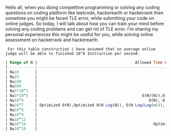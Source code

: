 
Hello all, when you doing competitive programming or solving any coding questions on coding platform like leetcode, hackerearth or hackerrank then sometime you might be faced TLE error, while submitting your code on online judges. So today, I will talk about how you can train your mind before solving any coding problems and can get rid of TLE error. I'm sharing my personal experiences this might be useful for you, while solving online assessment on hackerrank and hackerearth.

`` For this table construction i have assumed that on average online judge will be able to finished 10^6 Instruction per second.``
~~~sql
| Range of N |                                           Allowed Time Complexity |                                    Most Used tech |
|------------|------------------------------------------------------------------:|--------------------------------------------------:|
| N≤10       |                                                             O(N!) |                                       Brute Force |
| N≤25       |                                                            O(2^N) |                Recursion/Brute force/Backtracking |
| N≤100      |                                                            O(N^4) |                                                   |
| N≤500      |                                                            O(N^3) |                                                   |
| N≤5*10^3   |                                                            O(N^2) | 2D-dp table construction/Brute force-two for loop |
| N≤5*10^5   |                                              O(N√(N)),O(N Log(N)) |                             Sorting/Binary search |
| N≤10^6     |                                                 O(N), O(N Log(N)) |             Prefixarray/Suffixarray/Sorting/1D-dp |
| N≤10^7     | Optimized O(N),Optimized O(N Log(N)), O(N Log(Log(n))), O(Log(N)) |                                                   |
| N≤10^8     |                                                         O(Log(N)) |                                                   |
| N≤10^9     |                                                         O(Log(N)) |                                     Binary Search |
| N≤10^12    |                                                             O(√N) |                                                   |
| N≤10^16    |                                                   Optimized O(√N) |                                       Bit mapping |
| N≤10^18    |                                                         O(Log(N)) |                                       Bit mapping |


~~~
